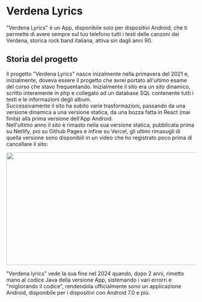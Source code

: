 # Verdena Lyrics

"Verdena Lyrics" è un App, disponibile solo per dispositivi Android, che ti permette di avere sempre sul tuo telefono tutti i testi delle canzoni dei Verdena, storica rock band italiana, attiva sin dagli anni 90.

## Storia del progetto
Il progetto "Verdena Lyrics" nasce inizalmente nella primavera del 2021 e, inizialmente, doveva essere il progetto che avrei portato all'ultimo esame del corso che stavo frequentando. Inizialmente il sito era un sito dinamico, scritto interamente in php e collegato ad un database SQL contenente tutti i testi e le informazioni degli album.<br />
Successivamente il sito ha subito varie trasformazioni, passando da una versione dinamica a una versione statica, da una bozza fatta in React (mai finita) alla prima versione dell'App Android.<br />
Nell'ultimo anno il sito è rimasto nella sua versione statica, pubblicata prima su Netlify, poi su Github Pages e infine su Vercel, gli ultimi rimasugli di quella versione sono disponibili in un video che ho registrato poco prima di cancellare il sito:

[<img src="https://thumbnails.odycdn.com/optimize/s:390:220/quality:85/plain/https://thumbs.odycdn.com/25dc1a6348168bfaae08c829c50ce289.webp" width="600" height="300"
/>]("https://odysee.com/$/embed/@matthew:28f/verdena-lyrics:1?r=J62iRW6KvqeKZPabjGUYWqr6TpU5A51d&signature=70d85b991ea92f831ced56482a8286a53b0e109fb80bd2c940598f8e3c76aa11410bca7ec5f231fbbd4334e8b05fd7c9c387a1180e6659347753d7ff050567f3&signature_ts=1714317399)


"Verdena lyrics" vede la sua fine nel 2024 quando, dopo 2 anni, rimetto mano al codice Java della versione App, sistemando i vari errorri e "migliorando il codice", rendendola ufficialmente sono un applicazione Android, disponibile per i dispositivi con Android 7.0 e più.
